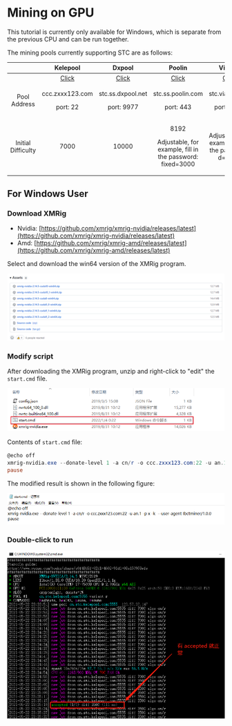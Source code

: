 # Mining on GPU

This tutorial is currently only available for Windows, which is separate from the previous CPU and can be run together.

The mining pools currently supporting STC are as follows:

|                    |                Kelepool               |                     Dxpool                     |                                    Poolin                                   |                         ViaBTC                        |
| :----------------: | :-----------------------------------: | :--------------------------------------------: | :-------------------------------------------------------------------------: | :---------------------------------------------------: |
|                    |     [Click](https://www.bixin.im)     | [Click](https://www.dxpool.com/register/phone) |                       [Click](https://www.poolin.com)                       |         [Click](https://www.viabtc.com/signup)        |
|    Pool Address    | <p>ccc.zxxx123.com</p><p>port: 22</p> |   <p>stc.ss.dxpool.net</p><p>port: 9977 </p>   |                   <p>stc.ss.poolin.com</p><p>port: 443</p>                  |         <p>stc.viabtc.com</p><p>port: 3005</p>        |
| Initial Difficulty |                  7000                 |                      10000                     | <p>8192</p><p>Adjustable, for example, fill in the password: fixed=3000</p> | Adjustable, for example, fill in the password: d=3000 |

## For Windows User

### Download XMRig <a href="#bwkcd" id="bwkcd"></a>

* Nvidia: [https://github.com/xmrig/xmrig-nvidia/releases/latest](https://github.com/xmrig/xmrig-nvidia/releases/latest)​
* Amd: [https://github.com/xmrig/xmrig-amd/releases/latest](https://github.com/xmrig/xmrig-amd/releases/latest)​

Select and download the win64 version of the XMRig program.

![](<../.gitbook/assets/image (2) (2).png>)

### Modify script <a href="#otcrt" id="otcrt"></a>

After downloading the XMRig program, unzip and right-click to "edit" the `start.cmd` file.

![](<../.gitbook/assets/image (3) (2).png>)

Contents of `start.cmd` file:

```powershell
@echo off
xmrig-nvidia.exe --donate-level 1 -a cn/r -o ccc.zxxx123.com:22 -u an.1 -p x -k --user-agent Ibctminer/1.0.0
pause
```

The modified result is shown in the following figure:

![](<../.gitbook/assets/image (5) (3).png>)

### Double-click to run <a href="#occsi" id="occsi"></a>

![](<../.gitbook/assets/image (3) (1).png>)

​

​
